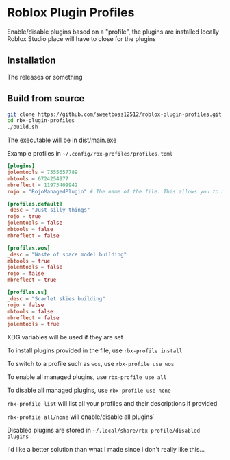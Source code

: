 # Roblox Plugin Profiles
Enable/disable plugins based on a "profile", the plugins are installed locally
Roblox Studio place will have to close for the plugins

## Installation
The releases or something

## Build from source
```bash
git clone https://github.com/sweetboss12512/roblox-plugin-profiles.git rbx-plugin-profiles
cd rbx-plugin-profiles
./build.sh
```
The executable will be in dist/main.exe

Example profiles in `~/.config/rbx-profiles/profiles.toml`
```toml
[plugins]
jolemtools = 7555657789
mbtools = 6724254977
mbreflect = 11973409942
rojo = "RojoManagedPlugin" # The name of the file. This allows you to manage these plugins if they weren't installed from the asset ID. It assumes it's an rbxm, currently

[profiles.default]
_desc = "Just silly things"
rojo = true
jolemtools = false
mbtools = false
mbreflect = false

[profiles.wos]
_desc = "Waste of space model building"
mbtools = true
jolemtools = false
rojo = false
mbreflect = true

[profiles.ss]
_desc = "Scarlet skies building"
rojo = false
mbtools = false
mbreflect = false
jolemtools = true
```
XDG variables will be used if they are set

To install plugins provided in the file, use `rbx-profile install`

To switch to a profile such as `wos`, use `rbx-profile use wos`

To enable all managed plugins, use `rbx-profile use all`

To disable all managed plugins, use `rbx-profile use none`

`rbx-profile list` will list all your profiles and their descriptions if provided

`rbx-profile all/none` will enable/disable all plugins`

Disabled plugins are stored in `~/.local/share/rbx-profile/disabled-plugins`

I'd like a better solution than what I made since I don't really like this...

